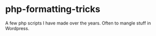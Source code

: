 # php-formatting-tricks
A few php scripts I have made over the years. Often to mangle stuff in Wordpress.
